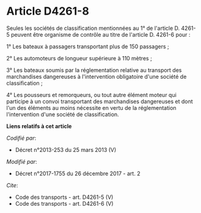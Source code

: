 # Article D4261-8

Seules les sociétés de classification mentionnées au 1° de l'article D. 4261-5 peuvent être organisme de contrôle au titre de
l'article D. 4261-6 pour : 

1° Les bateaux à passagers transportant plus de 150 passagers ; 

2° Les automoteurs de longueur supérieure à 110 mètres ; 

3° Les bateaux soumis par la réglementation relative au transport des marchandises dangereuses à l'intervention obligatoire
d'une société de classification ; 

4° Les pousseurs et remorqueurs, ou tout autre élément moteur qui participe à un convoi transportant des marchandises
dangereuses et dont l'un des éléments au moins nécessite en vertu de la réglementation l'intervention d'une société de
classification.

**Liens relatifs à cet article**

_Codifié par_:

  - Décret n°2013-253 du 25 mars 2013 (V)

_Modifié par_:

  - Décret n°2017-1755 du 26 décembre 2017 - art. 2

_Cite_:

  - Code des transports - art. D4261-5 (V)
  - Code des transports - art. D4261-6 (V)
